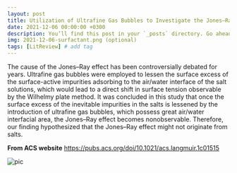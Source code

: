 ```yaml
---
layout: post
title: Utilization of Ultrafine Gas Bubbles to Investigate the Jones–Ray Effect of Diluted Salt Solutions
date: 2021-12-06 00:00:00 +0300
description: You’ll find this post in your `_posts` directory. Go ahead and edit it and re-build the site to see your changes. # Add post description (optional)
img: 2021-12-06-surfactant.png (optional)
tags: [LitReview] # add tag
---
```


The cause of the Jones–Ray effect has been controversially debated for years. Ultrafine gas bubbles were employed to lessen the surface excess of the surface-active impurities adsorbing to the air/water interface of the salt solutions, which would lead to a direct shift in surface tension observable by the Wilhelmy plate method. It was concluded in this study that once the surface excess of the inevitable impurities in the salts is lessened by the introduction of ultrafine gas bubbles, which possess great air/water interfacial area, the Jones–Ray effect becomes nonobservable. Therefore, our finding hypothesized that the Jones–Ray effect might not originate from salts.

**From ACS website**
https://pubs.acs.org/doi/10.1021/acs.langmuir.1c01515

![pic](/images/.jpeg)



